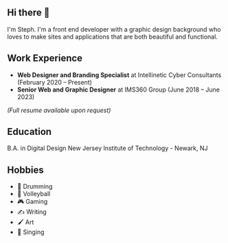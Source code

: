 ## Hi there 👋

I'm Steph. I'm a front end developer with a graphic design background who loves to make sites and applications that are both beautiful and functional.

## Work Experience

- **Web Designer and Branding Specialist** at Intellinetic Cyber Consultants (February 2020 – Present)
- **Senior Web and Graphic Designer** at IMS360 Group (June 2018 – June 2023)

*(Full resume available upon request)*

## Education

B.A. in Digital Design
New Jersey Institute of Technology - Newark, NJ

## Hobbies

- 🥁 Drumming
- 🏐 Volleyball
- 🎮 Gaming
- ✍️ Writing
- 🖌️ Art
- 🎤 Singing

<!--
**curricle/curricle** is a ✨ _special_ ✨ repository because its `README.md` (this file) appears on your GitHub profile.

Here are some ideas to get you started:

- 🔭 I’m currently working on ...
- 🌱 I’m currently learning ...
- 👯 I’m looking to collaborate on ...
- 🤔 I’m looking for help with ...
- 💬 Ask me about ...
- 📫 How to reach me: ...
- 😄 Pronouns: ...
- ⚡ Fun fact: ...
-->

